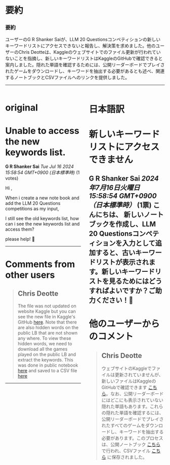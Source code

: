 # 要約 
### 要約

ユーザーのG R Shanker Saiが、LLM 20 Questionsコンペティションの新しいキーワードリストにアクセスできないと報告し、解決策を求めました。他のユーザーのChris Deotteは、Kaggleのウェブサイトでのファイル更新が行われていないことを指摘し、新しいキーワードリストはKaggleのGitHubで確認できると案内しました。隠れた単語を確認するためには、公開リーダーボードでプレイされたゲームをダウンロードし、キーワードを抽出する必要があるとも述べ、関連するノートブックとCSVファイルへのリンクを提供しました。

---


<style>
.column-left{
  float: left;
  width: 47.5%;
  text-align: left;
}
.column-right{
  float: right;
  width: 47.5%;
  text-align: left;
}
.column-one{
  float: left;
  width: 100%;
  text-align: left;
}
</style>


<div class="column-left">

# original

# Unable to access the new keywords list.

**G R Shanker Sai** *Tue Jul 16 2024 15:58:54 GMT+0900 (日本標準時)* (1 votes)

Hi ,

When i create a new note book and add the LLM 20 Questions competitions as my input,

I still see the old keywords list, how can i see the new keywords list and access them? 

please help! 🙂



---

 # Comments from other users

> ## Chris Deotte
> 
> The file was not updated on website Kaggle but you can see the new file in Kaggle's GitHub [here](https://github.com/Kaggle/kaggle-environments/blob/master/kaggle_environments/envs/llm_20_questions/keywords.py). Note that there are also hidden words on the public LB that are not shown any where. To view these hidden words, we need to download all the games played on the public LB and extract the keywords. This was done in public notebook [here](https://www.kaggle.com/code/waechter/llm-20-questions-games-dataset/notebook) and saved to a CSV file [here](https://www.kaggle.com/code/waechter/llm-20-questions-games-dataset/output?select=keywords.csv)
> 
> 
> 


---



</div>
<div class="column-right">

# 日本語訳

# 新しいキーワードリストにアクセスできません
**G R Shanker Sai** *2024年7月16日火曜日 15:58:54 GMT+0900（日本標準時）* (1票)
こんにちは、
新しいノートブックを作成し、LLM 20 Questionsコンペティションを入力として追加すると、古いキーワードリストが表示されます。新しいキーワードリストを見るためにはどうすればよいですか？ご助力ください！🙂
---
# 他のユーザーからのコメント
> ## Chris Deotte
> 
> ウェブサイトのKaggleでファイルは更新されていませんが、新しいファイルはKaggleのGitHubで確認できます [こちら](https://github.com/Kaggle/kaggle-environments/blob/master/kaggle_environments/envs/llm_20_questions/keywords.py)。なお、公開リーダーボードにはどこにも表示されていない隠れた単語もあります。これらの隠れた単語を確認するには、公開リーダーボードでプレイされたすべてのゲームをダウンロードし、キーワードを抽出する必要があります。このプロセスは、公開ノートブック [こちら](https://www.kaggle.com/code/waechter/llm-20-questions-games-dataset/notebook) で行われ、CSVファイル [こちら](https://www.kaggle.com/code/waechter/llm-20-questions-games-dataset/output?select=keywords.csv) に保存されました。


</div>